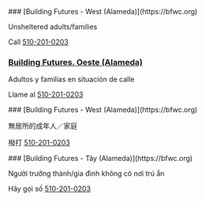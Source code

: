<RenderIf language="en,tl">
### [Building Futures - West (Alameda)](https://bfwc.org)

Unsheltered adults/families

Call [510-201-0203](tel:+1-510-201-0203)

</RenderIf>
<RenderIf language="es">
 
 ### [Building Futures. Oeste (Alameda)](https://bfwc.org)

Adultos y familias en situación de calle

Llame al [510-201-0203](tel:+1-510-201-0203)

</RenderIf>
<RenderIf language="zh">
### [Building Futures - West (Alameda)](https://bfwc.org)

無居所的成年人／家庭

撥打 [510-201-0203](tel:+1-510-201-0203)

</RenderIf>
<RenderIf language="vi">
### [Building Futures - Tây (Alameda)](https://bfwc.org)

Người trưởng thành/gia đình không có nơi trú ẩn

Hãy gọi số [510-201-0203](tel:+1-510-201-0203)

</RenderIf>
